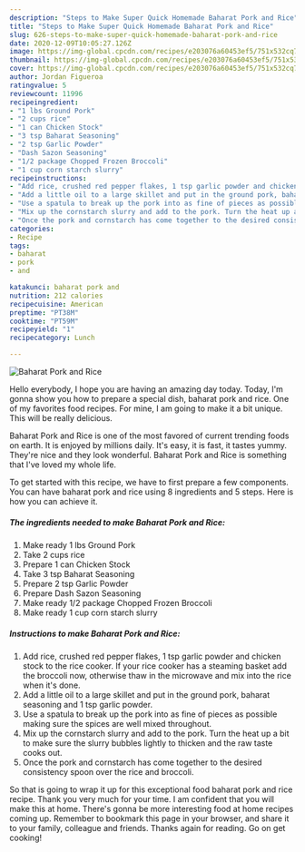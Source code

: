 ```yaml
---
description: "Steps to Make Super Quick Homemade Baharat Pork and Rice"
title: "Steps to Make Super Quick Homemade Baharat Pork and Rice"
slug: 626-steps-to-make-super-quick-homemade-baharat-pork-and-rice
date: 2020-12-09T10:05:27.126Z
image: https://img-global.cpcdn.com/recipes/e203076a60453ef5/751x532cq70/baharat-pork-and-rice-recipe-main-photo.jpg
thumbnail: https://img-global.cpcdn.com/recipes/e203076a60453ef5/751x532cq70/baharat-pork-and-rice-recipe-main-photo.jpg
cover: https://img-global.cpcdn.com/recipes/e203076a60453ef5/751x532cq70/baharat-pork-and-rice-recipe-main-photo.jpg
author: Jordan Figueroa
ratingvalue: 5
reviewcount: 11996
recipeingredient:
- "1 lbs Ground Pork"
- "2 cups rice"
- "1 can Chicken Stock"
- "3 tsp Baharat Seasoning"
- "2 tsp Garlic Powder"
- "Dash Sazon Seasoning"
- "1/2 package Chopped Frozen Broccoli"
- "1 cup corn starch slurry"
recipeinstructions:
- "Add rice, crushed red pepper flakes, 1 tsp garlic powder and chicken stock to the rice cooker. If your rice cooker has a steaming basket add the broccoli now, otherwise thaw in the microwave and mix into the rice when it&#39;s done."
- "Add a little oil to a large skillet and put in the ground pork, baharat seasoning and 1 tsp garlic powder."
- "Use a spatula to break up the pork into as fine of pieces as possible making sure the spices are well mixed throughout."
- "Mix up the cornstarch slurry and add to the pork. Turn the heat up a bit to make sure the slurry bubbles lightly to thicken and the raw taste cooks out."
- "Once the pork and cornstarch has come together to the desired consistency spoon over the rice and broccoli."
categories:
- Recipe
tags:
- baharat
- pork
- and

katakunci: baharat pork and 
nutrition: 212 calories
recipecuisine: American
preptime: "PT38M"
cooktime: "PT59M"
recipeyield: "1"
recipecategory: Lunch

---
```



![Baharat Pork and Rice](https://img-global.cpcdn.com/recipes/e203076a60453ef5/751x532cq70/baharat-pork-and-rice-recipe-main-photo.jpg)

Hello everybody, I hope you are having an amazing day today. Today, I'm gonna show you how to prepare a special dish, baharat pork and rice. One of my favorites food recipes. For mine, I am going to make it a bit unique. This will be really delicious.

Baharat Pork and Rice is one of the most favored of current trending foods on earth. It is enjoyed by millions daily. It's easy, it is fast, it tastes yummy. They're nice and they look wonderful. Baharat Pork and Rice is something that I've loved my whole life.




To get started with this recipe, we have to first prepare a few components. You can have baharat pork and rice using 8 ingredients and 5 steps. Here is how you can achieve it.

<!--inarticleads1-->

##### The ingredients needed to make Baharat Pork and Rice:

1. Make ready 1 lbs Ground Pork
1. Take 2 cups rice
1. Prepare 1 can Chicken Stock
1. Take 3 tsp Baharat Seasoning
1. Prepare 2 tsp Garlic Powder
1. Prepare Dash Sazon Seasoning
1. Make ready 1/2 package Chopped Frozen Broccoli
1. Make ready 1 cup corn starch slurry




<!--inarticleads2-->

##### Instructions to make Baharat Pork and Rice:

1. Add rice, crushed red pepper flakes, 1 tsp garlic powder and chicken stock to the rice cooker. If your rice cooker has a steaming basket add the broccoli now, otherwise thaw in the microwave and mix into the rice when it&#39;s done.
1. Add a little oil to a large skillet and put in the ground pork, baharat seasoning and 1 tsp garlic powder.
1. Use a spatula to break up the pork into as fine of pieces as possible making sure the spices are well mixed throughout.
1. Mix up the cornstarch slurry and add to the pork. Turn the heat up a bit to make sure the slurry bubbles lightly to thicken and the raw taste cooks out.
1. Once the pork and cornstarch has come together to the desired consistency spoon over the rice and broccoli.




So that is going to wrap it up for this exceptional food baharat pork and rice recipe. Thank you very much for your time. I am confident that you will make this at home. There's gonna be more interesting food at home recipes coming up. Remember to bookmark this page in your browser, and share it to your family, colleague and friends. Thanks again for reading. Go on get cooking!
